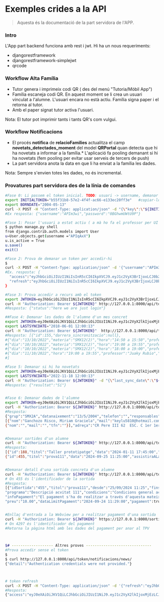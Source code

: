 # Exemples crides a la API
>Aquesta és la documentació de la part servidora de l'APP.
### Intro
L'App part backend funciona amb rest i jwt. Hi ha un nous requeriments:

* djangorestframework
* djangorestframework-simplejwt
* qrcode

### Workflow Alta Família

* Tutor genera i imprimeix codi QR ( des del menú "Tutoria/Mòbil App")
* Família escaneja codi QR. En aquest moment se li crea un usuari vinculat a l'alumne. L'usuari encara no està actiu. Família signa paper i el retorna al tutor.
* Amb el paper signat tutor activa l'usuari.

Nota: El tutor pot imprimir tants i tants QR's com vulgui.

### Workflow Notificacions

* El procés **notifica** de **relacioFamilies**  actualitza el camp **novetats_detectades_moment** del model **QRPortal** quan detecta que hi ha novetats a informar a la família.* L'aplicació fa pooling demanant si hi ha novetats (fem pooling per evitar usar serveis de tercers de push)
* La part servidora anota la data en que li ha enviat a la família les dades.

Nota: Sempre s'envien totes les dades, no és incremental.


### Provatures part servidora des de la línia de comandes
```bash
#Fase 0: Li passem el token inicial. TODO: usuari -> username, demanar data naixement
export INITIALTOKEN="b55f31b8-57e2-4f4f-ac66-e133ec20ff3e"   #copiar-lo del .odt on hi ha el QR
export BORNDATE="2004-05-13"
curl -X POST -H "Content-Type: application/json" -d "{\"key\":\"${INITIALTOKEN}\", \"born_date\":\"${BORNDATE}\"  }" http://localhost:8000/api/token/capture_token_api/
#Ex resposta: {"username":"APIm3wi","password":"0BGhwmUWtU9P"}

#Fase 1: Posar l'usuari a estat actiu ( a mà ho fa el professor per UI ):
$ python manage.py shell
from django.contrib.auth.models import User
u=User.objects.get(username ="APIqAxX")
u.is_active = True
u.save()
exit()

#Fase 2: Prova de demanar un token per accedir-hi
$
curl -X POST -H "Content-Type: application/json" -d '{"username":"APIm3wi","password":"0BGhwmUWtU9P"}' http://localhost:8000/api-token-auth/
#Ex. resposta: {
  "access":"eyJhbGciOiJIUzI1NiIsInR5cCI6IkpXVCJ9.eyJ1c2VyX3BrIjoxLCJ0b2tlbl90eXBlIjoiYWNjZXNzIiwiY29sZF9zdHVmZiI6IuKYgyIsImV4cCI6MTIzNDU2LCJqdGkiOiJmZDJmOWQ1ZTFhN2M0MmU4OTQ5MzVlMzYyYmNhOGJjYSJ9.NHlztMGER7UADHZJlxNG0WSi22a2KaYSfd1S-AuT7lU",
  "refresh":"eyJhbGciOiJIUzI1NiIsInR5cCI6IkpXVCJ9.eyJ1c2VyX3BrIjoxLCJ0b2tlbl90eXBlIjoicmVmcmVzaCIsImNvbGRfc3R1ZmYiOiLimIMiLCJleHAiOjIzNDU2NywianRpIjoiZGUxMmY0ZTY3MDY4NDI3ODg5ZjE1YWMyNzcwZGEwNTEifQ.aEoAYkSJjoWH1boshQAaTkf8G3yn0kapko6HFRt7Rh4"
}

#Fase 3: Prova accedir a recurs amb el token
export JWTOKEN=eyJhbGciOiJIUzI1NiIsInR5cCI6IkpXVCJ9.eyJ1c2VyX3BrIjoxLCJ0b2tlbl90eXBlIjoiYWNjZXNzIiwiY29sZF9zdHVmZiI6IuKYgyIsImV4cCI6MTIzNDU2LCJqdGkiOiJmZDJmOWQ1ZTFhN2M0MmU4OTQ5MzVlMzYyYmNhOGJjYSJ9.NHlztMGER7UADHZJlxNG0WSi22a2KaYSfd1S-AuT7lU
curl -H "Authorization: Bearer ${JWTOKEN}" http://127.0.0.1:8000/api/token/hello_api_login/
#Resposta: {"status":"here we are just login"}

##Fase 4: Demanar les dades de l'alumne d'un mes concret
export JWTOKEN=eyJ0eXAiOiJKV1QiLCJhbGciOiJIUzI1NiJ9.eyJ1c2VyX2lkIjoxMjEzLCJ1c2VybmFtZSI6IkFQSW0zd2kiLCJleHAiOjE2NzIyNjcyNjksImVtYWlsIjoiIn0.FwF9NHS6De9FYllUTnDWHDXfApit3po1fnVB1pjUq2Q
export LASTSYNCDATE="2018-06-01 12:00:13"
curl -H "Authorization: Bearer ${JWTOKEN}"  http://127.0.0.1:8000/api/token/notificacions/mes/10/
#Resposta: [{"id":155,"darrera_sincronitzacio":null},
#{"dia":"13/10/2022","materia":"SMX12(2)","hora":"14:50 a 15:50","professor":"Àngel Bosch Hernàndez","text":"Falta d'assistència","tipus":"Falta"},
#{"dia":"10/10/2022","materia":"SMX12(2)","hora":"19:00 a 19:55","professor":"Daniel Prados","text":"Falta d'assistència","tipus":"Falta"},
#{"dia":"10/10/2022","materia":"SMX12(2)","hora":"18:00 a 19:00","professor":"Daniel Prados","text":"Falta d'assistència","tipus":"Falta"},
#{"dia":"11/10/2022","hora":"19:00 a 19:55","professor":"Juaky Rubio","text":"Parla, molesta i no deixa treballar als companys.","tipus":"Falta"}
#]

#Fase 5: Demanar si hi ha novetats
export JWTOKEN=eyJ0eXAiOiJKV1QiLCJhbGciOiJIUzI1NiJ9.eyJ1c2VyX2lkIjoxMjEzLCJ1c2VybmFtZSI6IkFQSW0zd2kiLCJleHAiOjE2NzIyNjc2NTksImVtYWlsIjoiIn0.T3sPlZMhXSzhiGeId4nlqAQMmfxO1tqSLFctqcWDkGo
export LASTSYNCDATE="2022-11-18 12:00:13"
curl -H "Authorization: Bearer ${JWTOKEN}" -d "{\"last_sync_date\":\"${LASTSYNCDATE}\"  }" http://127.0.0.1:8000/api/token/notificacions/news/
#Resposta: {"resultat":"Sí"}


#Fase 6: Demanar dades de l'alumne
export JWTOKEN=eyJ0eXAiOiJKV1QiLCJhbGciOiJIUzI1NiJ9.eyJ1c2VyX2lkIjoxMjEzLCJ1c2VybmFtZSI6IkFQSW0zd2kiLCJleHAiOjE2NzIzNTQ0OTUsImVtYWlsIjoiIn0.2pgU5g0FkPdaqIXY46U6FVh_6r4JMgYrYNwGgFrGZHc
curl -H "Authorization: Bearer ${JWTOKEN}" http://127.0.0.1:8000/api/token/alumnes/dades/
#Resposta: 
{"grup":"SMX2A","datanaixement":"13/5/2004","telefon":"","responsables":
[{"nom":"Ganchozo Risco, Miriam Graciela","mail":"keylu5810@hotmail.com","tfn":""},
{"nom":"","mail":"","tfn":""}],"adreça":"CR Pere III 62  ESC. C 1er 1era , Figueres"}


#Demanar sortides d'un alumne
curl -H "Authorization: Bearer ${JWTOKEN}" http://127.0.0.1:8000/api/token/sortides/
#Resposta: 
[{"id":188,"titol":"Taller prototipatge","data":"2024-01-11 17:45:00","assistiraALaSortida":true,"assistiraAClasse":false,"pagament":false,"realitzat":false,"idPagament":null},
{"id":455,"titol":"prova111","data":"2024-09-25 11:25:00","assistiraALaSortida":false,"assistiraAClasse":false,"pagament":true,"realitzat":false,"idPagament":7352}]


#Demanar detall d'una sortida concreta d'un alumne
curl -H "Authorization: Bearer ${JWTOKEN}" http://127.0.0.1:8000/api/token/detallSortida/455/
# On 455 és l'identificador de la sortida
#Resposta: 
[{"idSortida":"455","titol":"prova111","desde":"25/09/2024 11:25","finsa":"03/10/2024 11:25",
"programa":"Descripció acvitat 111","condicions":"Condicions general activitat 111",
"infoPagament":"El pagament s'ha de realitzar a través d'aquesta mateixa plataforma",
"preu":"10.00","dataLimitPagament":"2024-09-24 11:29:00","pagament":true,"realitzat":false,"idPagament":7352}]


#Enllaç d'entrada a la Webview per a realitzar pagament d'una sortida
curl -H "Authorization: Bearer ${JWTOKEN}" https://127.0.0.1:8000/sortides/pagoOnlineApi/4297/
# On 4297 és l'identificador del pagament
#Retorna la pàgina html amb les dades del pagament per anar al TPV



$# ------------------- Altres proves ------------------------------
#Prova accedir sense el token
$
$ curl http://127.0.0.1:8000/api/token/notificacions/news/
{"detail":"Authentication credentials were not provided."}



# token refresh
curl -X POST -H "Content-Type: application/json" -d '{"refresh":"eyJhbGciOiJIUzI1NiIsInR5cCI6IkpXVCJ9.eyJ1c2VyX3BrIjoxLCJ0b2tlbl90eXBlIjoicmVmcmVzaCIsImNvbGRfc3R1ZmYiOiLimIMiLCJleHAiOjIzNDU2NywianRpIjoiZGUxMmY0ZTY3MDY4NDI3ODg5ZjE1YWMyNzcwZGEwNTEifQ.aEoAYkSJjoWH1boshQAaTkf8G3yn0kapko6HFRt7Rh4"}' http://localhost:8000/api-token-refresh/
#Resposta:
{"access":"eyJ0eXAiOiJKV1QiLCJhbGciOiJIUzI1NiJ9.eyJ1c2VyX2lkIjoxMjEzLCJ1c2VybmFtZSI6IkFQSW0zd2kiLCJleHAiOjE2NzIzNTYyOTcsImVtYWlsIjoiIiwib3JpZ19pYXQiOjE2NzIzNTU5Njd9.DdyS8X4XMJ7O8cpCYMRjhtGbbL6QJu72vesWr36